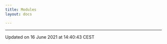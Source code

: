 ```yaml
---
title: Modules
layout: docs

---
```









-------------------------------

Updated on 16 June 2021 at 14:40:43 CEST
